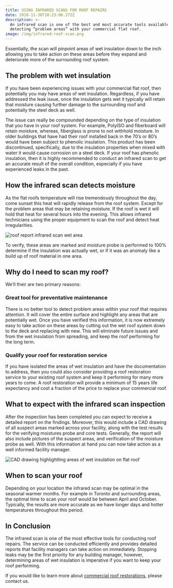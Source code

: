 ```yaml
---
title: USING INFRARED SCANS FOR ROOF REPAIRS
date: 2018-11-30T18:23:06.272Z
description: >-
  An infrared scan is one of the best and most accurate tools available for
  detecting “problem areas” with your commercial flat roof.
image: /img/infrared-roof-scan.png
---
```

Essentially, the scan will pinpoint areas of wet insulation down to the inch allowing you to take action on these areas before they expand and deteriorate more of the surrounding roof system.

## The problem with wet insulation

If you have been experiencing issues with your commercial flat roof, then potentially you may have areas of wet insulation. Regardless, if you have addressed the leak issue, once the insulation gets wet it typically will retain that moisture causing further damage to the surrounding roof and potentially the steel deck as well.

The issue can really be compounded depending on the type of insulation that you have in your roof system. For example, PolyISO and fiberboard will retain moisture, whereas, fiberglass is prone to not withhold moisture. In older buildings that have had their roof installed back in the 70’s or 80’s would have been subject to phenolic insulation. This product has been discontinued, specifically, due to the insulation properties when mixed with water it would cause corrosion on a steel deck. If your roof has phenolic insulation, then it is highly recommended to conduct an infrared scan to get an accurate result of the overall condition, especially if you have experienced leaks in the past.

## How the infrared scan detects moisture

As the flat roofs temperature will rise tremendously throughout the day, come sunset this heat will rapidly release from the roof system. Except for the problem areas that may be retaining moisture. If the roof is wet it will hold that heat for several hours into the evening. This allows infrared technicians using the proper equipment to scan the roof and detect heat irregularities.

![roof report infrared scan wet area](/img/infrared-scan-suspect-areas.png "Identified roof area with wet insulation")

To verify, these areas are marked and moisture probe is performed to 100% determine if the insulation was actually wet, or if it was an anomaly like a build up of roof material in one area.

## Why do I need to scan my roof?

We’ll their are two primary reasons:

### Great tool for preventative maintenance

There is no better tool to detect problem areas within your roof that requires attention. It will cover the entire surface and highlight any areas that are potentially wet. Once you have verified this information, it is now extremely easy to take action on these areas by cutting out the wet roof system down to the deck and replacing with new. This will eliminate future issues and from the wet insulation from spreading, and keep the roof performing for the long term.

### Qualify your roof for restoration service

If you have isolated the areas of wet insulation and have the documentation to address, then you could also consider providing a roof restoration service to your existing roof system and keep it performing for many more years to come. A roof restoration will provide a minimum of 15 years life expectancy and cost a fraction of the price to replace your commercial roof.

## What to expect with the infrared scan inspection

After the inspection has been completed you can expect to receive a detailed report on the findings. Moreover, this would include a CAD drawing of all suspect areas marked across your facility, along with the test results for the verifying moistures probe and core tests. Generally, the report will also include pictures of the suspect areas, and verification of the moisture probe as well. With this information at hand you can now take action as a well informed facility manager.

![CAD drawing highlightling areas of wet insulation on flat roof](/img/infrared-scan-suspect-areas-drawing.png "Roof drawing with identified areas of wet roof insulation")

## When to scan your roof

Depending on your location the infrared scan may be optimal in the seasonal warmer months. For example in Toronto and surrounding areas, the optimal time to scan your roof would be between April and October. Typically, the results are more accurate as we have longer days and hotter temperatures throughout this period.

## In Conclusion

The infrared scan is one of the most effective tools for conducting roof repairs. The service can be conducted efficiently and provides detailed reports that facility managers can take action on immediately. Stopping leaks may be the first priority for any building manager, however, determining areas of wet insulation is imperative if you want to keep your roof performing.

If you would like to learn more about [commercial roof restorations](https://roofagents.ca), please contact us.
